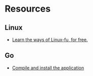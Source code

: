 # Resources

## Linux

- [Learn the ways of Linux-fu, for free.](https://linuxjourney.com/)

## Go

- [Compile and install the application](https://go.dev/doc/tutorial/compile-install)
